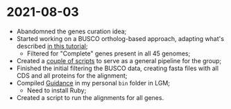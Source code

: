 # 2021-08-03

- Abandomned the genes curation idea;
- Started working on a BUSCO ortholog-based approach, adapting what's described [in this tutorial](https://bioinformaticsworkbook.org/phylogenetics/reconstructing-species-phylogenetic-tree-with-busco-genes-using-maximum-liklihood-method.html#gsc.tab=0);
	- Filtered for "Complete" genes present in all 45 genomes;
- Created a [couple of scripts](https://github.com/flayner2/busco-phlogeny-pipeline) to serve as a general pipeline for the group;
- Finished the initial filtering the BUSCO data, creating fasta files with all CDS and all proteins for the alignment;
- Compiled [Guidance](http://guidance.tau.ac.il/source.php) in my personal `bin` folder in LGM;
	- Need to install Ruby;
- Created a script to run the alignments for all genes.